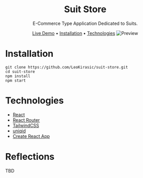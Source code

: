 <div align="center">
        
   # Suit Store
        
   E-Commerce Type Application Dedicated to Suits.
        
   [Live Demo](https://suit-store.netlify.app/shop) •
   [Installation]() •
   [Technologies]()
   ![Preview](https://i.imgur.com/IMGKVzv.png)
</div>

<div align="left">
        
# Installation
        
```
git clone https://github.com/LeoKirasic/suit-store.git
cd suit-store
npm install
npm start
```
</div>


<div align="left">
        
# Technologies
- [React](https://github.com/facebook/react)
- [React Router](https://github.com/remix-run/react-router)
- [TailwindCSS](https://github.com/tailwindlabs/tailwindcss)
- [uniqid](https://www.npmjs.com/package/uniqid)
- [Create React App](https://github.com/facebook/create-react-app/)

</div>

<div align="left">
        
# Reflections
        
TBD
        
</div>
